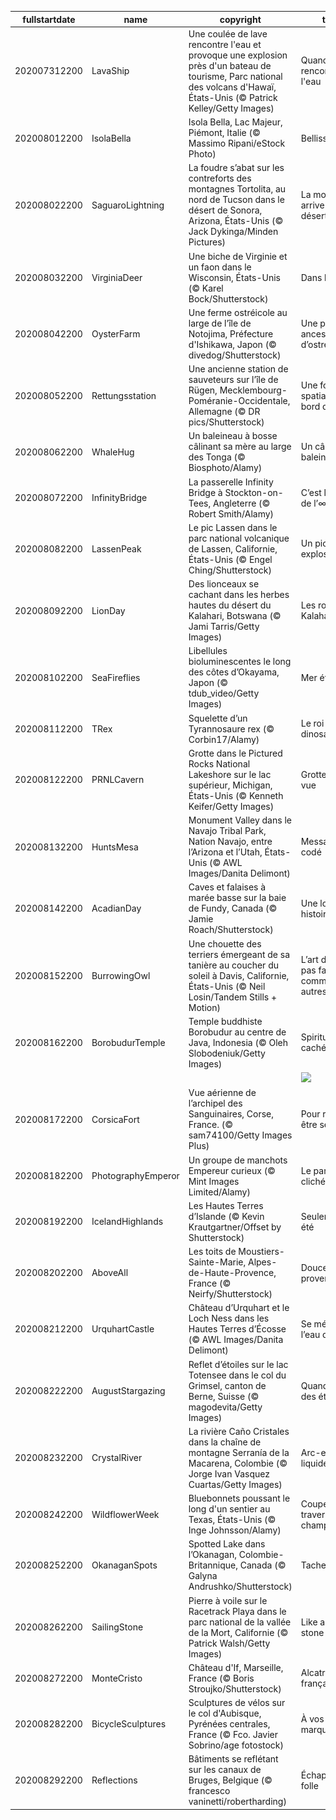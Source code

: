 |fullstartdate|name|copyright|title|image|
|--|--|--|--|--|
202007312200|LavaShip|Une coulée de lave rencontre l'eau et provoque une explosion près d'un bateau de tourisme, Parc national des volcans d'Hawaï, États-Unis (© Patrick Kelley/Getty Images)|Quand le feu rencontre l'eau|![](/fr-FR/2020/08/202007312200LavaShip.jpg)|
202008012200|IsolaBella|Isola Bella, Lac Majeur, Piémont, Italie (© Massimo Ripani/eStock Photo)|Bellissima !|![](/fr-FR/2020/08/202008012200IsolaBella.jpg)|
202008022200|SaguaroLightning|La foudre s’abat sur les contreforts des montagnes Tortolita, au nord de Tucson dans le désert de Sonora, Arizona, États-Unis (© Jack Dykinga/Minden Pictures)|La mousson arrive dans le désert|![](/fr-FR/2020/08/202008022200SaguaroLightning.jpg)|
202008032200|VirginiaDeer|Une biche de Virginie et un faon dans le Wisconsin, États-Unis (© Karel Bock/Shutterstock)|Dans les bois|![](/fr-FR/2020/08/202008032200VirginiaDeer.jpg)|
202008042200|OysterFarm|Une ferme ostréicole au large de l’île de Notojima, Préfecture d'Ishikawa, Japon (© divedog/Shutterstock)|Une pratique ancestrale d’ostréiculture|![](/fr-FR/2020/08/202008042200OysterFarm.jpg)|
202008052200|Rettungsstation|Une ancienne station de sauveteurs sur l’île de Rügen, Mecklembourg-Poméranie-Occidentale, Allemagne (© DR pics/Shutterstock)|Une forme spatiale au bord de l’eau|![](/fr-FR/2020/08/202008052200Rettungsstation.jpg)|
202008062200|WhaleHug|Un baleineau à bosse câlinant sa mère au large des Tonga (© Biosphoto/Alamy)|Un câlin entre baleines|![](/fr-FR/2020/08/202008062200WhaleHug.jpg)|
202008072200|InfinityBridge|La passerelle Infinity Bridge à Stockton-on-Tees, Angleterre (© Robert Smith/Alamy)|C’est le jour de l’∞ !|![](/fr-FR/2020/08/202008072200InfinityBridge.jpg)|
202008082200|LassenPeak|Le pic Lassen dans le parc national volcanique de Lassen, Californie, États-Unis (© Engel Ching/Shutterstock)|Un pic explosif|![](/fr-FR/2020/08/202008082200LassenPeak.jpg)|
202008092200|LionDay|Des lionceaux se cachant dans les herbes hautes du désert du Kalahari, Botswana (© Jami Tarris/Getty Images)|Les rois du Kalahari|![](/fr-FR/2020/08/202008092200LionDay.jpg)|
202008102200|SeaFireflies|Libellules bioluminescentes le long des côtes d’Okayama, Japon (© tdub_video/Getty Images)|Mer étoilée|![](/fr-FR/2020/08/202008102200SeaFireflies.jpg)|
202008112200|TRex|Squelette d’un Tyrannosaure rex (© Corbin17/Alamy)|Le roi des dinosaures|![](/fr-FR/2020/08/202008112200TRex.jpg)|
202008122200|PRNLCavern|Grotte dans le Pictured Rocks National Lakeshore sur le lac supérieur, Michigan, États-Unis (© Kenneth Keifer/Getty Images)|Grotte avec vue|![](/fr-FR/2020/08/202008122200PRNLCavern.jpg)|
202008132200|HuntsMesa|Monument Valley dans le Navajo Tribal Park, Nation Navajo, entre l’Arizona et l’Utah, États-Unis (© AWL Images/Danita Delimont)|Message codé|![](/fr-FR/2020/08/202008132200HuntsMesa.jpg)|
202008142200|AcadianDay|Caves et falaises à marée basse sur la baie de Fundy, Canada (© Jamie Roach/Shutterstock)|Une longue histoire|![](/fr-FR/2020/08/202008142200AcadianDay.jpg)|
202008152200|BurrowingOwl|Une chouette des terriers émergeant de sa tanière au coucher du soleil à Davis, Californie, États-Unis (© Neil Losin/Tandem Stills + Motion)|L’art de ne pas faire comme les autres|![](/fr-FR/2020/08/202008152200BurrowingOwl.jpg)|
202008162200|BorobudurTemple|Temple buddhiste Borobudur au centre de Java, Indonesia (© Oleh Slobodeniuk/Getty Images)|Spiritualité cachée|![](/fr-FR/2020/08/202008162200BorobudurTemple.jpg)|
||||![](/fr-FR/2020/08/.jpg)|
202008172200|CorsicaFort|Vue aérienne de l’archipel des Sanguinaires, Corse, France. (© sam74100/Getty Images Plus)|Pour rêver et être seul|![](/fr-FR/2020/08/202008172200CorsicaFort.jpg)|
202008182200|PhotographyEmperor|Un groupe de manchots Empereur curieux (© Mint Images Limited/Alamy)|Le parfait cliché|![](/fr-FR/2020/08/202008182200PhotographyEmperor.jpg)|
202008192200|IcelandHighlands|Les Hautes Terres d’Islande (© Kevin Krautgartner/Offset by Shutterstock)|Seulement en été|![](/fr-FR/2020/08/202008192200IcelandHighlands.jpg)|
202008202200|AboveAll|Les toits de Moustiers-Sainte-Marie, Alpes-de-Haute-Provence, France (© Neirfy/Shutterstock)|Douceur provençale|![](/fr-FR/2020/08/202008202200AboveAll.jpg)|
202008212200|UrquhartCastle|Château d’Urquhart et le Loch Ness dans les Hautes Terres d’Écosse (© AWL Images/Danita Delimont)|Se méfier de l’eau qui dort|![](/fr-FR/2020/08/202008212200UrquhartCastle.jpg)|
202008222200|AugustStargazing|Reflet d’étoiles sur le lac Totensee dans le col du Grimsel, canton de Berne, Suisse (© magodevita/Getty Images)|Quand il pleut des étoiles|![](/fr-FR/2020/08/202008222200AugustStargazing.jpg)|
202008232200|CrystalRiver|La rivière Caño Cristales dans la chaîne de montagne Serranía de la Macarena, Colombie (© Jorge Ivan Vasquez Cuartas/Getty Images)|Arc-en-ciel liquide|![](/fr-FR/2020/08/202008232200CrystalRiver.jpg)|
202008242200|WildflowerWeek|Bluebonnets poussant le long d'un sentier au Texas, États-Unis (© Inge Johnsson/Alamy)|Couper à travers champ|![](/fr-FR/2020/08/202008242200WildflowerWeek.jpg)|
202008252200|OkanaganSpots|Spotted Lake dans l’Okanagan, Colombie-Britannique, Canada (© Galyna Andrushko/Shutterstock)|Tacheté|![](/fr-FR/2020/08/202008252200OkanaganSpots.jpg)|
202008262200|SailingStone|Pierre à voile sur le Racetrack Playa dans le parc national de la vallée de la Mort, Californie (© Patrick Walsh/Getty Images)|Like a rolling stone|![](/fr-FR/2020/08/202008262200SailingStone.jpg)|
202008272200|MonteCristo|Château d'If, Marseille, France (© Boris Stroujko/Shutterstock)|Alcatraz à la française|![](/fr-FR/2020/08/202008272200MonteCristo.jpg)|
202008282200|BicycleSculptures|Sculptures de vélos sur le col d'Aubisque, Pyrénées centrales, France (© Fco. Javier Sobrino/age fotostock)|À vos marques|![](/fr-FR/2020/08/202008282200BicycleSculptures.jpg)|
202008292200|Reflections|Bâtiments se reflétant sur les canaux de Bruges, Belgique (© francesco vaninetti/robertharding)|Échappée folle|![](/fr-FR/2020/08/202008292200Reflections.jpg)|
